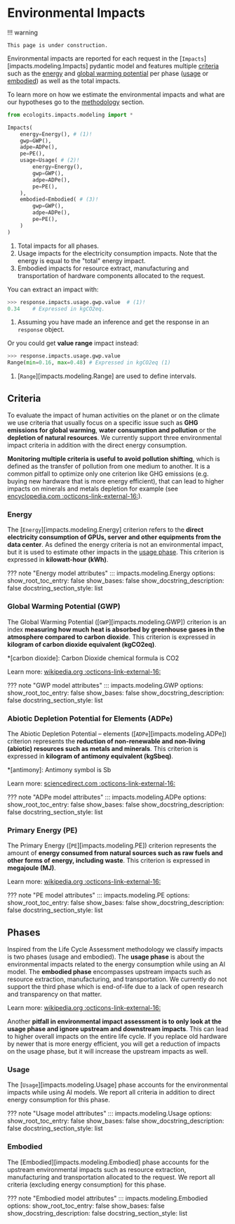 # Environmental Impacts

!!! warning

    This page is under construction.

Environmental impacts are reported for each request in the [`Impacts`][impacts.modeling.Impacts] pydantic model and features multiple [criteria](#criteria) such as the [energy](#energy) and [global warming potential](#global-warming-potential-gwp) per phase ([usage](#usage) or [embodied](#embodied)) as well as the total impacts.

To learn more on how we estimate the environmental impacts and what are our hypotheses go to the [methodology](../methodology/index.md) section.

```python title="Structure of Impacts model"
from ecologits.impacts.modeling import *

Impacts(
    energy=Energy(), # (1)!
    gwp=GWP(),
    adpe=ADPe(),
    pe=PE(),
    usage=Usage( # (2)!
        energy=Energy(),
        gwp=GWP(),
        adpe=ADPe(),
        pe=PE(),
    ),
    embodied=Embodied( # (3)!
        gwp=GWP(),
        adpe=ADPe(),
        pe=PE(),
    )
)
```

1. Total impacts for all phases.
2. Usage impacts for the electricity consumption impacts. Note that the energy is equal to the "total" energy impact.
3. Embodied impacts for resource extract, manufacturing and transportation of hardware components allocated to the request. 

You can extract an impact with:

```python
>>> response.impacts.usage.gwp.value  # (1)!
0.34    # Expressed in kgCO2eq.
```

1. Assuming you have made an inference and get the response in an `response` object.

Or you could get **value range** impact instead:

```python
>>> response.impacts.usage.gwp.value
Range(min=0.16, max=0.48) # Expressed in kgCO2eq (1)
```

1. [`Range`][impacts.modeling.Range] are used to define intervals.

## Criteria

To evaluate the impact of human activities on the planet or on the climate we use criteria that usually focus on a specific issue such as **GHG emissions for global warming**, **water consumption and pollution** or the **depletion of natural resources**. We currently support three environmental impact criteria in addition with the direct energy consumption. 

**Monitoring multiple criteria is useful to avoid pollution shifting**, which is defined as the transfer of pollution from one medium to another. It is a common pitfall to optimize only one criterion like GHG emissions (e.g. buying new hardware that is more energy efficient), that can lead to higher impacts on minerals and metals depletion for example (see [encyclopedia.com :octicons-link-external-16:](https://www.encyclopedia.com/environment/educational-magazines/pollution-shifting)).

### Energy

The [`Energy`][impacts.modeling.Energy] criterion refers to the **direct electricity consumption of GPUs, server and other equipments from the data center**. As defined the energy criteria is not an environmental impact, but it is used to estimate other impacts in the [usage phase](#usage). This criterion is expressed in **kilowatt-hour (kWh)**.

??? note "Energy model attributes"
    ::: impacts.modeling.Energy
        options:
            show_root_toc_entry: false
            show_bases: false
            show_docstring_description: false
            docstring_section_style: list


### Global Warming Potential (GWP)

The Global Warming Potential ([`GWP`][impacts.modeling.GWP]) criterion is an index **measuring how much heat is absorbed by greenhouse gases in the atmosphere compared to carbon dioxide**. This criterion is expressed in **kilogram of carbon dioxide equivalent (kgCO2eq)**.

*[carbon dioxide]: Carbon Dioxide chemical formula is CO2

Learn more: [wikipedia.org :octicons-link-external-16:](https://en.wikipedia.org/wiki/Global_warming_potential)

??? note "GWP model attributes"
    ::: impacts.modeling.GWP
        options:
            show_root_toc_entry: false
            show_bases: false
            show_docstring_description: false
            docstring_section_style: list


### Abiotic Depletion Potential for Elements (ADPe)

The Abiotic Depletion Potential – elements ([`ADPe`][impacts.modeling.ADPe]) criterion represents the **reduction of non-renewable and non-living (abiotic) resources such as metals and minerals**. This criterion is expressed in **kilogram of antimony equivalent (kgSbeq)**.

*[antimony]: Antimony symbol is Sb

Learn more: [sciencedirect.com :octicons-link-external-16:](https://www.sciencedirect.com/topics/engineering/abiotic-depletion-potential)

??? note "ADPe model attributes"
    ::: impacts.modeling.ADPe
        options:
            show_root_toc_entry: false
            show_bases: false
            show_docstring_description: false
            docstring_section_style: list

### Primary Energy (PE)

The Primary Energy ([`PE`][impacts.modeling.PE]) criterion represents the amount of **energy consumed from natural sources such as raw fuels and other forms of energy, including waste**. This criterion is expressed in **megajoule (MJ)**. 

Learn more: [wikipedia.org :octicons-link-external-16:](https://en.wikipedia.org/wiki/Primary_energy)

??? note "PE model attributes"
    ::: impacts.modeling.PE
        options:
            show_root_toc_entry: false
            show_bases: false
            show_docstring_description: false
            docstring_section_style: list

## Phases

Inspired from the Life Cycle Assessment methodology we classify impacts is two phases (usage and embodied). The **usage phase** is about the environmental impacts related to the energy consumption while using an AI model. The **embodied phase** encompasses upstream impacts such as resource extraction, manufacturing, and transportation. We currently do not support the third phase which is end-of-life due to a lack of open research and transparency on that matter.

Learn more: [wikipedia.org :octicons-link-external-16:](https://en.wikipedia.org/wiki/Life-cycle_assessment)

Another **pitfall in environmental impact assessment is to only look at the usage phase and ignore upstream and downstream impacts**. This can lead to higher overall impacts on the entire life cycle. If you replace old hardware by newer that is more energy efficient, you will get a reduction of impacts on the usage phase, but it will increase the upstream impacts as well.  

### Usage

The [`Usage`][impacts.modeling.Usage] phase accounts for the environmental impacts while using AI models. We report all criteria in addition to direct energy consumption for this phase. 

??? note "Usage model attributes"
    ::: impacts.modeling.Usage
        options:
            show_root_toc_entry: false
            show_bases: false
            show_docstring_description: false
            docstring_section_style: list

### Embodied

The [Embodied][impacts.modeling.Embodied] phase accounts for the upstream environmental impacts such as resource extraction, manufacturing and transportation allocated to the request. We report all criteria (excluding energy consumption) for this phase.

??? note "Embodied model attributes"
    ::: impacts.modeling.Embodied
        options:
            show_root_toc_entry: false
            show_bases: false
            show_docstring_description: false
            docstring_section_style: list
